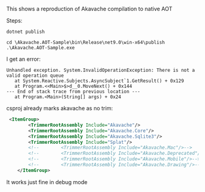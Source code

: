 This shows a reproduction of Akavache compilation to native AOT

Steps:

```
dotnet publish

cd \Akavache.AOT-Sample\bin\Release\net9.0\win-x64\publish
.\Akavache.AOT-Sample.exe
```

I get an error:

```
Unhandled exception. System.InvalidOperationException: There is not a valid operation queue
   at System.Reactive.Subjects.AsyncSubject`1.GetResult() + 0x129
   at Program.<<Main>$>d__0.MoveNext() + 0x144
--- End of stack trace from previous location ---
   at Program.<Main>(String[] args) + 0x24
```

csproj already marks akavache as no trim:

```xml
 <ItemGroup>
        <TrimmerRootAssembly Include="Akavache"/>
        <TrimmerRootAssembly Include="Akavache.Core"/>
        <TrimmerRootAssembly Include="Akavache.Sqlite3"/>
        <TrimmerRootAssembly Include="Splat"/>
        <!--        <TrimmerRootAssembly Include="Akavache.Mac"/>-->
        <!--        <TrimmerRootAssembly Include="Akavache.Deprecated"/>-->
        <!--        <TrimmerRootAssembly Include="Akavache.Mobile"/>-->
        <!--        <TrimmerRootAssembly Include="Akavache.Drawing"/>-->
    </ItemGroup>
```

It works just fine in debug mode
